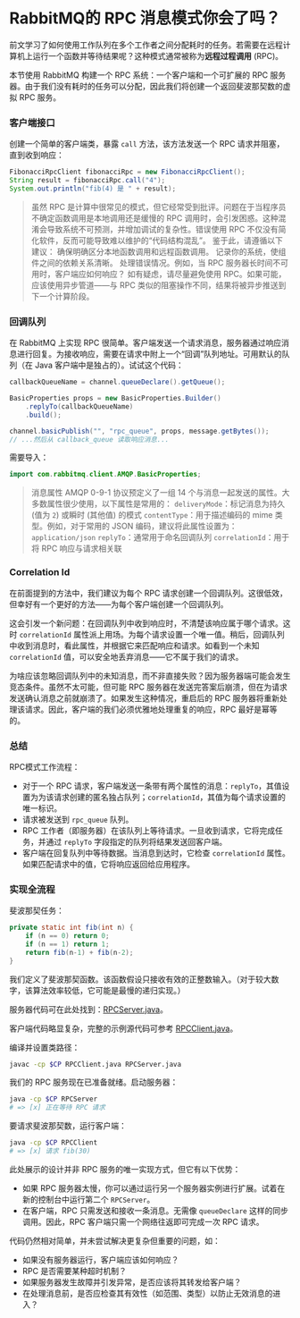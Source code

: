 # RabbitMQ的 RPC 消息模式你会了吗？

前文学习了如何使用工作队列在多个工作者之间分配耗时的任务。若需要在远程计算机上运行一个函数并等待结果呢？这种模式通常被称为**远程过程调用** (RPC)。

本节使用 RabbitMQ 构建一个 RPC 系统：一个客户端和一个可扩展的 RPC 服务器。由于我们没有耗时的任务可以分配，因此我们将创建一个返回斐波那契数的虚拟 RPC 服务。

### 客户端接口

创建一个简单的客户端类，暴露 `call` 方法，该方法发送一个 RPC 请求并阻塞，直到收到响应：

```java
FibonacciRpcClient fibonacciRpc = new FibonacciRpcClient();
String result = fibonacciRpc.call("4");
System.out.println("fib(4) 是 " + result);
```

> 虽然 RPC 是计算中很常见的模式，但它经常受到批评。问题在于当程序员不确定函数调用是本地调用还是缓慢的 RPC 调用时，会引发困惑。这种混淆会导致系统不可预测，并增加调试的复杂性。错误使用 RPC 不仅没有简化软件，反而可能导致难以维护的“代码结构混乱”。
> 鉴于此，请遵循以下建议：
> 确保明确区分本地函数调用和远程函数调用。
> 记录你的系统，使组件之间的依赖关系清晰。
> 处理错误情况。例如，当 RPC 服务器长时间不可用时，客户端应如何响应？
> 如有疑虑，请尽量避免使用 RPC。如果可能，应该使用异步管道——与 RPC 类似的阻塞操作不同，结果将被异步推送到下一个计算阶段。

### 回调队列

在 RabbitMQ 上实现 RPC 很简单。客户端发送一个请求消息，服务器通过响应消息进行回复。为接收响应，需要在请求中附上一个“回调”队列地址。可用默认的队列（在 Java 客户端中是独占的）。试试这个代码：

```java
callbackQueueName = channel.queueDeclare().getQueue();

BasicProperties props = new BasicProperties.Builder()
    .replyTo(callbackQueueName)
    .build();

channel.basicPublish("", "rpc_queue", props, message.getBytes());
// ...然后从 callback_queue 读取响应消息...
```

需要导入：

```java
import com.rabbitmq.client.AMQP.BasicProperties;
```

> 消息属性
> AMQP 0-9-1 协议预定义了一组 14 个与消息一起发送的属性。大多数属性很少使用，以下属性是常用的：
> `deliveryMode`：标记消息为持久 (值为 `2`) 或瞬时 (其他值) 的模式
> `contentType`：用于描述编码的 mime 类型。例如，对于常用的 JSON 编码，建议将此属性设置为：`application/json`
> `replyTo`：通常用于命名回调队列
> `correlationId`：用于将 RPC 响应与请求相关联

### Correlation Id

在前面提到的方法中，我们建议为每个 RPC 请求创建一个回调队列。这很低效，但幸好有一个更好的方法——为每个客户端创建一个回调队列。

这会引发一个新问题：在回调队列中收到响应时，不清楚该响应属于哪个请求。这时 `correlationId` 属性派上用场。为每个请求设置一个唯一值。稍后，回调队列中收到消息时，看此属性，并根据它来匹配响应和请求。如看到一个未知 `correlationId` 值，可以安全地丢弃消息——它不属于我们的请求。

为啥应该忽略回调队列中的未知消息，而不非直接失败？因为服务器端可能会发生竞态条件。虽然不太可能，但可能 RPC 服务器在发送完答案后崩溃，但在为请求发送确认消息之前就崩溃了。如果发生这种情况，重启后的 RPC 服务器将重新处理该请求。因此，客户端的我们必须优雅地处理重复的响应，RPC 最好是幂等的。

### 总结

RPC模式工作流程：

- 对于一个 RPC 请求，客户端发送一条带有两个属性的消息：`replyTo`，其值设置为为该请求创建的匿名独占队列；`correlationId`，其值为每个请求设置的唯一标识。
- 请求被发送到 `rpc_queue` 队列。
- RPC 工作者（即服务器）在该队列上等待请求。一旦收到请求，它将完成任务，并通过 `replyTo` 字段指定的队列将结果发送回客户端。
- 客户端在回复队列中等待数据。当消息到达时，它检查 `correlationId` 属性。如果匹配请求中的值，它将响应返回给应用程序。

### 实现全流程

斐波那契任务：

```java
private static int fib(int n) {
    if (n == 0) return 0;
    if (n == 1) return 1;
    return fib(n-1) + fib(n-2);
}
```

我们定义了斐波那契函数。该函数假设只接收有效的正整数输入。（对于较大数字，该算法效率较低，它可能是最慢的递归实现。）

服务器代码可在此处找到：[RPCServer.java](https://github.com/rabbitmq/rabbitmq-tutorials/blob/main/java/RPCServer.java)。

客户端代码略显复杂，完整的示例源代码可参考 [RPCClient.java](https://github.com/rabbitmq/rabbitmq-tutorials/blob/main/java/RPCClient.java)。

编译并设置类路径：

```bash
javac -cp $CP RPCClient.java RPCServer.java
```

我们的 RPC 服务现在已准备就绪。启动服务器：

```bash
java -cp $CP RPCServer
# => [x] 正在等待 RPC 请求
```

要请求斐波那契数，运行客户端：

```bash
java -cp $CP RPCClient
# => [x] 请求 fib(30)
```

此处展示的设计并非 RPC 服务的唯一实现方式，但它有以下优势：

- 如果 RPC 服务器太慢，你可以通过运行另一个服务器实例进行扩展。试着在新的控制台中运行第二个 `RPCServer`。
- 在客户端，RPC 只需发送和接收一条消息。无需像 `queueDeclare` 这样的同步调用。因此，RPC 客户端只需一个网络往返即可完成一次 RPC 请求。

代码仍然相对简单，并未尝试解决更复杂但重要的问题，如：

- 如果没有服务器运行，客户端应该如何响应？
- RPC 是否需要某种超时机制？
- 如果服务器发生故障并引发异常，是否应该将其转发给客户端？
- 在处理消息前，是否应检查其有效性（如范围、类型）以防止无效消息的进入？